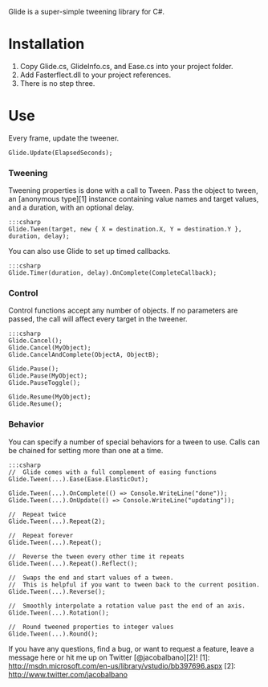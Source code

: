 Glide is a super-simple tweening library for C#.

# Installation
 1. Copy Glide.cs, GlideInfo.cs, and Ease.cs into your project folder.
 2. Add Fasterflect.dll to your project references.
 3. There is no step three.

# Use
Every frame, update the tweener.

    Glide.Update(ElapsedSeconds);

### Tweening
Tweening properties is done with a call to Tween. Pass the object to tween, an [anonymous type][1] instance containing value names and target values, and a duration, with an optional delay.

    :::csharp
    Glide.Tween(target, new { X = destination.X, Y = destination.Y }, duration, delay);

You can also use Glide to set up timed callbacks.

    :::csharp
    Glide.Timer(duration, delay).OnComplete(CompleteCallback);

### Control
Control functions accept any number of objects. If no parameters are passed, the call will affect every target in the tweener.

    :::csharp
    Glide.Cancel();
    Glide.Cancel(MyObject);
    Glide.CancelAndComplete(ObjectA, ObjectB);
    
    Glide.Pause();
    Glide.Pause(MyObject);
    Glide.PauseToggle();
    
    Glide.Resume(MyObject);
    Glide.Resume();

### Behavior
You can specify a number of special behaviors for a tween to use. Calls can be chained for setting more than one at a time.

    :::csharp
	//  Glide comes with a full complement of easing functions
    Glide.Tween(...).Ease(Ease.ElasticOut);
    
    Glide.Tween(...).OnComplete(() => Console.WriteLine("done"));
    Glide.Tween(...).OnUpdate(() => Console.WriteLine("updating"));
    
    //  Repeat twice
    Glide.Tween(...).Repeat(2);
    
    //  Repeat forever
    Glide.Tween(...).Repeat();
    
    //  Reverse the tween every other time it repeats
    Glide.Tween(...).Repeat().Reflect();
    
    //  Swaps the end and start values of a tween.
    //  This is helpful if you want to tween back to the current position.
    Glide.Tween(...).Reverse();
    
    //  Smoothly interpolate a rotation value past the end of an axis.
    Glide.Tween(...).Rotation();
    
    //  Round tweened properties to integer values
    Glide.Tween(...).Round();
    
If you have any questions, find a bug, or want to request a feature, leave a message here or hit me up on Twitter [@jacobalbano][2]!
[1]: http://msdn.microsoft.com/en-us/library/vstudio/bb397696.aspx
[2]: http://www.twitter.com/jacobalbano